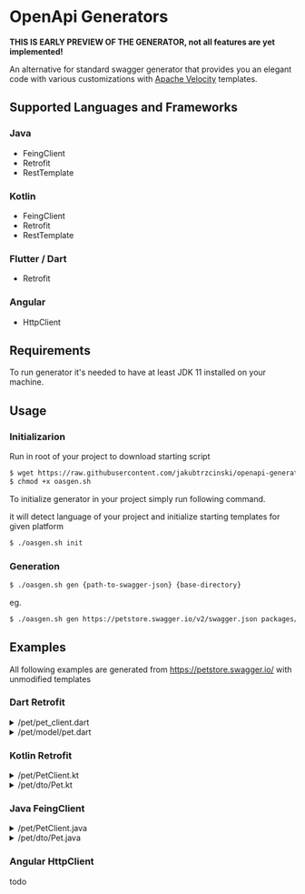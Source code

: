# OpenApi Generators

**THIS IS EARLY PREVIEW OF THE GENERATOR, not all features are yet implemented!**

An alternative for standard swagger generator that provides you 
an elegant code with various customizations with [Apache Velocity](https://github.com/apache/velocity-engine) templates.

## Supported Languages and Frameworks

### Java
* FeingClient
* Retrofit
* RestTemplate

### Kotlin
* FeingClient
* Retrofit
* RestTemplate

### Flutter / Dart
* Retrofit

### Angular
* HttpClient


## Requirements
To run generator it's needed to have at least JDK 11 installed on your machine.

## Usage
### Initializarion
Run in root of your project to download starting script
```bash
$ wget https://raw.githubusercontent.com/jakubtrzcinski/openapi-generators/master/oasgen.sh
$ chmod +x oasgen.sh
```

To initialize generator in your project simply run following command. 

it will detect language of your project and initialize starting templates for given platform
```bash
$ ./oasgen.sh init
```


### Generation

```bash
$ ./oasgen.sh gen {path-to-swagger-json} {base-directory}
```

eg.
```bash
$ ./oasgen.sh gen https://petstore.swagger.io/v2/swagger.json packages/shared/lib/api
```

## Examples
All following examples are generated from https://petstore.swagger.io/ with unmodified templates

### Dart Retrofit

<details>
    <summary>/pet/pet_client.dart</summary>

```dart
import 'package:dio/dio.dart';
import 'package:retrofit/retrofit.dart';

import 'dto/pet.dart';
import '../../commons/dto/api_response.dart';

part 'pet_client.g.dart';
@RestApi()
abstract class  PetClient {
  factory PetClient(Dio dio, {String baseUrl}) = _PetClient;

  @POST("/pet/{petId}/uploadImage")
  Future<ApiResponse> uploadFile(
      @Path("petId") int petId
  );

  @PUT("/pet")
  Future<void> updatePet(
  );

  @POST("/pet")
  Future<void> addPet(
  );

  @GET("/pet/findByStatus")
  Future<List<Pet>> findPetsByStatus(
      @Query("status") List<String> status
  );

  @GET("/pet/findByTags")
  Future<List<Pet>> findPetsByTags(
      @Query("tags") List<String> tags
  );

  @GET("/pet/{petId}")
  Future<Pet> getPetById(
      @Path("petId") int petId
  );

  @POST("/pet/{petId}")
  Future<void> updatePetWithForm(
      @Path("petId") int petId
  );

  @DELETE("/pet/{petId}")
  Future<void> deletePet(
      @Header("api_key") String api_key,
      @Path("petId") int petId
  );
}
```
</details>

<details>
    <summary>/pet/model/pet.dart</summary>

```dart
import 'package:json_annotation/json_annotation.dart';

import '../../commons/dto/category.dart';
import '../../commons/dto/tag.dart';
part 'pet.g.dart';

@JsonSerializable()
class Pet {
  int? id;
  Category? category;
  String name;
  String photoUrls;
  Tag? tags;
  String? status;
  Pet({
    this.id,
    this.category,
    required this.name,
    required this.photoUrls,
    this.tags,
    this.status,
  });
  factory Pet.fromJson(Map<String, dynamic> json) => _$PetFromJson(json);
  Map<String, dynamic> toJson() => _$PetToJson(this);
}

```
</details>


### Kotlin Retrofit
<details>
    <summary>/pet/PetClient.kt</summary>

```kotlin
package out.io.trzcinski.test.pet

import retrofit2.http.*
import retrofit2.Call

import out.io.trzcinski.test.pet.dto.Pet
import out.io.trzcinski.test.commons.dto.ApiResponse

interface PetClient {

    @POST("/pet/{petId}/uploadImage")
    fun uploadFile(
        @Path("petId") petId: Int
    ): Call<ApiResponse>

    @PUT("/pet")
    fun updatePet(
        @Body() payload: Pet
    ): Call<Void>

    @POST("/pet")
    fun addPet(
        @Body() payload: Pet
    ): Call<Void>

    @GET("/pet/findByStatus")
    fun findPetsByStatus(
        @Query("status") status: List<String>
    ): Call<List<Pet>>

    @GET("/pet/findByTags")
    fun findPetsByTags(
        @Query("tags") tags: List<String>
    ): Call<List<Pet>>

    @GET("/pet/{petId}")
    fun getPetById(
        @Path("petId") petId: Int
    ): Call<Pet>

    @POST("/pet/{petId}")
    fun updatePetWithForm(
        @Path("petId") petId: Int
    ): Call<Void>

    @DELETE("/pet/{petId}")
    fun deletePet(
        @Header("api_key") api_key: String,
        @Path("petId") petId: Int
    ): Call<Void>
}
```
</details>

<details>
    <summary>/pet/dto/Pet.kt</summary>

```kotlin
package out.io.trzcinski.test.pet.dto

import out.io.trzcinski.test.commons.dto.Category
import out.io.trzcinski.test.commons.dto.Tag

data class Pet(
    val id: Int?,
    val category: Category?,
    val name: String,
    val photoUrls: List<String>,
    val tags: List<Tag>?,
    val status: String?,
)

```
</details>
    
    
### Java FeingClient
<details>
    <summary>/pet/PetClient.java</summary>

```java
package io.trzcinski.test.pet;

import org.springframework.web.bind.annotation.*;
import java.util.List;
import java.util.Map;
import org.springframework.lang.Nullable;

import io.trzcinski.test.pet.dto.Pet;
import io.trzcinski.test.commons.dto.ApiResponse;

interface PetClient {

    @PostMapping("/pet/{petId}/uploadImage")
    ApiResponse uploadFile(
        @RequestParam("petId") Integer petId
    );

    @PutMapping("/pet")
    void updatePet(
        @RequestBody() Pet payload
    );

    @PostMapping("/pet")
    void addPet(
        @RequestBody() Pet payload
    );

    @GetMapping("/pet/findByStatus")
    List<Pet> findPetsByStatus(
        @RequestParam("status") List<String> status
    );

    @GetMapping("/pet/findByTags")
    List<Pet> findPetsByTags(
        @RequestParam("tags") List<String> tags
    );

    @GetMapping("/pet/{petId}")
    Pet getPetById(
        @RequestParam("petId") Integer petId
    );

    @PostMapping("/pet/{petId}")
    void updatePetWithForm(
        @RequestParam("petId") Integer petId
    );

    @DeleteMapping("/pet/{petId}")
    void deletePet(
        @RequestHeader("api_key") String api_key,
        @RequestParam("petId") Integer petId
    );
}
```
</details>

<details>
    <summary>/pet/dto/Pet.java</summary>

```java
package io.trzcinski.test.pet.dto;

import io.trzcinski.test.commons.dto.Category;
import io.trzcinski.test.commons.dto.Tag;
import lombok.Data;
import org.springframework.lang.Nullable;
import java.util.List;

@Data
public class Pet{
    @Nullable
    private Integer id;
    @Nullable
    private Category category;
    private String name;
    private List<String> photoUrls;
    @Nullable
    private List<Tag> tags;
    @Nullable
    private String status;
}
```
</details>

### Angular HttpClient
todo
